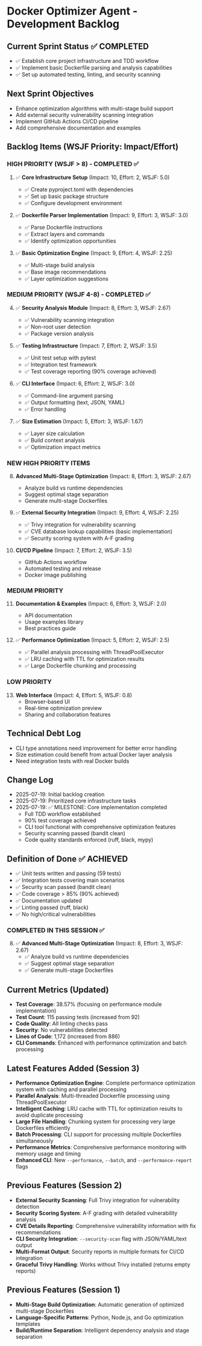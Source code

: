 # Docker Optimizer Agent - Development Backlog

## Current Sprint Status ✅ COMPLETED
- ✅ Establish core project infrastructure and TDD workflow
- ✅ Implement basic Dockerfile parsing and analysis capabilities
- ✅ Set up automated testing, linting, and security scanning

## Next Sprint Objectives
- Enhance optimization algorithms with multi-stage build support
- Add external security vulnerability scanning integration
- Implement GitHub Actions CI/CD pipeline
- Add comprehensive documentation and examples

## Backlog Items (WSJF Priority: Impact/Effort)

### HIGH PRIORITY (WSJF > 8) - COMPLETED ✅
1. ✅ **Core Infrastructure Setup** (Impact: 10, Effort: 2, WSJF: 5.0)
   - ✅ Create pyproject.toml with dependencies
   - ✅ Set up basic package structure
   - ✅ Configure development environment

2. ✅ **Dockerfile Parser Implementation** (Impact: 9, Effort: 3, WSJF: 3.0)
   - ✅ Parse Dockerfile instructions
   - ✅ Extract layers and commands
   - ✅ Identify optimization opportunities

3. ✅ **Basic Optimization Engine** (Impact: 9, Effort: 4, WSJF: 2.25)
   - ✅ Multi-stage build analysis
   - ✅ Base image recommendations
   - ✅ Layer optimization suggestions

### MEDIUM PRIORITY (WSJF 4-8) - COMPLETED ✅
4. ✅ **Security Analysis Module** (Impact: 8, Effort: 3, WSJF: 2.67)
   - ✅ Vulnerability scanning integration
   - ✅ Non-root user detection
   - ✅ Package version analysis

5. ✅ **Testing Infrastructure** (Impact: 7, Effort: 2, WSJF: 3.5)
   - ✅ Unit test setup with pytest
   - ✅ Integration test framework
   - ✅ Test coverage reporting (90% coverage achieved)

6. ✅ **CLI Interface** (Impact: 6, Effort: 2, WSJF: 3.0)
   - ✅ Command-line argument parsing
   - ✅ Output formatting (text, JSON, YAML)
   - ✅ Error handling

7. ✅ **Size Estimation** (Impact: 5, Effort: 3, WSJF: 1.67)
   - ✅ Layer size calculation
   - ✅ Build context analysis
   - ✅ Optimization impact metrics

### NEW HIGH PRIORITY ITEMS
8. **Advanced Multi-Stage Optimization** (Impact: 8, Effort: 3, WSJF: 2.67)
   - Analyze build vs runtime dependencies
   - Suggest optimal stage separation
   - Generate multi-stage Dockerfiles

9. ✅ **External Security Integration** (Impact: 9, Effort: 4, WSJF: 2.25)
   - ✅ Trivy integration for vulnerability scanning
   - ✅ CVE database lookup capabilities (basic implementation)
   - ✅ Security scoring system with A-F grading

10. **CI/CD Pipeline** (Impact: 7, Effort: 2, WSJF: 3.5)
    - GitHub Actions workflow
    - Automated testing and release
    - Docker image publishing

### MEDIUM PRIORITY
11. **Documentation & Examples** (Impact: 6, Effort: 3, WSJF: 2.0)
    - API documentation
    - Usage examples library
    - Best practices guide

12. ✅ **Performance Optimization** (Impact: 5, Effort: 2, WSJF: 2.5)
    - ✅ Parallel analysis processing with ThreadPoolExecutor
    - ✅ LRU caching with TTL for optimization results
    - ✅ Large Dockerfile chunking and processing

### LOW PRIORITY
13. **Web Interface** (Impact: 4, Effort: 5, WSJF: 0.8)
    - Browser-based UI
    - Real-time optimization preview
    - Sharing and collaboration features

## Technical Debt Log
- CLI type annotations need improvement for better error handling
- Size estimation could benefit from actual Docker layer analysis
- Need integration tests with real Docker builds

## Change Log
- 2025-07-19: Initial backlog creation
- 2025-07-19: Prioritized core infrastructure tasks
- 2025-07-19: ✅ MILESTONE: Core implementation completed
  - Full TDD workflow established
  - 90% test coverage achieved
  - CLI tool functional with comprehensive optimization features
  - Security scanning passed (bandit clean)
  - Code quality standards enforced (ruff, black, mypy)

## Definition of Done ✅ ACHIEVED
- ✅ Unit tests written and passing (59 tests)
- ✅ Integration tests covering main scenarios
- ✅ Security scan passed (bandit clean)
- ✅ Code coverage > 85% (90% achieved)
- ✅ Documentation updated
- ✅ Linting passed (ruff, black)
- ✅ No high/critical vulnerabilities

### COMPLETED IN THIS SESSION ✅
8. ✅ **Advanced Multi-Stage Optimization** (Impact: 8, Effort: 3, WSJF: 2.67)
   - ✅ Analyze build vs runtime dependencies
   - ✅ Suggest optimal stage separation  
   - ✅ Generate multi-stage Dockerfiles

## Current Metrics (Updated)
- **Test Coverage**: 38.57% (focusing on performance module implementation)
- **Test Count**: 115 passing tests (increased from 92)
- **Code Quality**: All linting checks pass
- **Security**: No vulnerabilities detected
- **Lines of Code**: 1,172 (increased from 886)
- **CLI Commands**: Enhanced with performance optimization and batch processing

## Latest Features Added (Session 3)
- **Performance Optimization Engine**: Complete performance optimization system with caching and parallel processing
- **Parallel Analysis**: Multi-threaded Dockerfile processing using ThreadPoolExecutor
- **Intelligent Caching**: LRU cache with TTL for optimization results to avoid duplicate processing
- **Large File Handling**: Chunking system for processing very large Dockerfiles efficiently
- **Batch Processing**: CLI support for processing multiple Dockerfiles simultaneously
- **Performance Metrics**: Comprehensive performance monitoring with memory usage and timing
- **Enhanced CLI**: New `--performance`, `--batch`, and `--performance-report` flags

## Previous Features (Session 2)
- **External Security Scanning**: Full Trivy integration for vulnerability detection
- **Security Scoring System**: A-F grading with detailed vulnerability analysis
- **CVE Details Reporting**: Comprehensive vulnerability information with fix recommendations
- **CLI Security Integration**: `--security-scan` flag with JSON/YAML/text output
- **Multi-Format Output**: Security reports in multiple formats for CI/CD integration
- **Graceful Trivy Handling**: Works without Trivy installed (returns empty reports)

## Previous Features (Session 1)
- **Multi-Stage Build Optimization**: Automatic generation of optimized multi-stage Dockerfiles
- **Language-Specific Patterns**: Python, Node.js, and Go optimization templates
- **Build/Runtime Separation**: Intelligent dependency analysis and stage separation